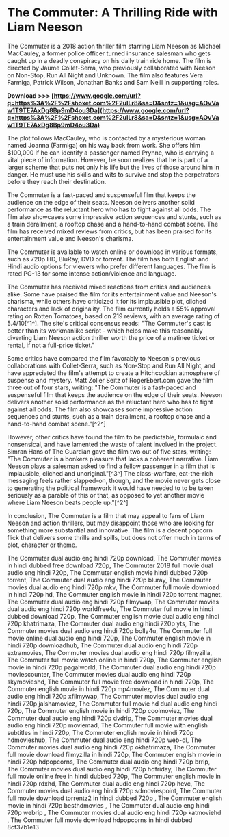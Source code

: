 
 
# The Commuter: A Thrilling Ride with Liam Neeson
 
The Commuter is a 2018 action thriller film starring Liam Neeson as Michael MacCauley, a former police officer turned insurance salesman who gets caught up in a deadly conspiracy on his daily train ride home. The film is directed by Jaume Collet-Serra, who previously collaborated with Neeson on Non-Stop, Run All Night and Unknown. The film also features Vera Farmiga, Patrick Wilson, Jonathan Banks and Sam Neill in supporting roles.
 
**Download &gt;&gt;&gt; [https://www.google.com/url?q=https%3A%2F%2Fshoxet.com%2F2uILr8&sa=D&sntz=1&usg=AOvVaw1T9TE7AxDg8Bp9mD4ou3Da](https://www.google.com/url?q=https%3A%2F%2Fshoxet.com%2F2uILr8&sa=D&sntz=1&usg=AOvVaw1T9TE7AxDg8Bp9mD4ou3Da)**


 
The plot follows MacCauley, who is contacted by a mysterious woman named Joanna (Farmiga) on his way back from work. She offers him $100,000 if he can identify a passenger named Prynne, who is carrying a vital piece of information. However, he soon realizes that he is part of a larger scheme that puts not only his life but the lives of those around him in danger. He must use his skills and wits to survive and stop the perpetrators before they reach their destination.
 
The Commuter is a fast-paced and suspenseful film that keeps the audience on the edge of their seats. Neeson delivers another solid performance as the reluctant hero who has to fight against all odds. The film also showcases some impressive action sequences and stunts, such as a train derailment, a rooftop chase and a hand-to-hand combat scene. The film has received mixed reviews from critics, but has been praised for its entertainment value and Neeson's charisma.
 
The Commuter is available to watch online or download in various formats, such as 720p HD, BluRay, DVD or torrent. The film has both English and Hindi audio options for viewers who prefer different languages. The film is rated PG-13 for some intense action/violence and language.
  
The Commuter has received mixed reactions from critics and audiences alike. Some have praised the film for its entertainment value and Neeson's charisma, while others have criticized it for its implausible plot, cliched characters and lack of originality. The film currently holds a 55% approval rating on Rotten Tomatoes, based on 219 reviews, with an average rating of 5.4/10[^1^]. The site's critical consensus reads: \"The Commuter's cast is better than its workmanlike script - which helps make this reasonably diverting Liam Neeson action thriller worth the price of a matinee ticket or rental, if not a full-price ticket.\"
 
Some critics have compared the film favorably to Neeson's previous collaborations with Collet-Serra, such as Non-Stop and Run All Night, and have appreciated the film's attempt to create a Hitchcockian atmosphere of suspense and mystery. Matt Zoller Seitz of RogerEbert.com gave the film three out of four stars, writing: \"The Commuter is a fast-paced and suspenseful film that keeps the audience on the edge of their seats. Neeson delivers another solid performance as the reluctant hero who has to fight against all odds. The film also showcases some impressive action sequences and stunts, such as a train derailment, a rooftop chase and a hand-to-hand combat scene.\"[^2^]
 
However, other critics have found the film to be predictable, formulaic and nonsensical, and have lamented the waste of talent involved in the project. Simran Hans of The Guardian gave the film two out of five stars, writing: \"The Commuter is a bonkers pleasure that lacks a coherent narrative. Liam Neeson plays a salesman asked to find a fellow passenger in a film that is implausible, cliched and unoriginal.\"[^3^] The class-warfare, eat-the-rich messaging feels rather slapped-on, though, and the movie never gets close to generating the political framework it would have needed to to be taken seriously as a parable of this or that, as opposed to yet another movie where Liam Neeson beats people up.\"[^2^]
 
In conclusion, The Commuter is a film that may appeal to fans of Liam Neeson and action thrillers, but may disappoint those who are looking for something more substantial and innovative. The film is a decent popcorn flick that delivers some thrills and spills, but does not offer much in terms of plot, character or theme.
 
The Commuter dual audio eng hindi 720p download,  The Commuter movies in hindi dubbed free download 720p,  The Commuter 2018 full movie dual audio eng hindi 720p,  The Commuter english movie hindi dubbed 720p torrent,  The Commuter dual audio eng hindi 720p bluray,  The Commuter movies dual audio eng hindi 720p mkv,  The Commuter full movie download in hindi 720p hd,  The Commuter english movie in hindi 720p torrent magnet,  The Commuter dual audio eng hindi 720p filmywap,  The Commuter movies dual audio eng hindi 720p worldfree4u,  The Commuter full movie in hindi dubbed download 720p,  The Commuter english movie dual audio eng hindi 720p khatrimaza,  The Commuter dual audio eng hindi 720p yts,  The Commuter movies dual audio eng hindi 720p bolly4u,  The Commuter full movie online dual audio eng hindi 720p,  The Commuter english movie in hindi 720p downloadhub,  The Commuter dual audio eng hindi 720p extramovies,  The Commuter movies dual audio eng hindi 720p filmyzilla,  The Commuter full movie watch online in hindi 720p,  The Commuter english movie in hindi 720p pagalworld,  The Commuter dual audio eng hindi 720p moviescounter,  The Commuter movies dual audio eng hindi 720p skymovieshd,  The Commuter full movie free download in hindi 720p,  The Commuter english movie in hindi 720p mp4moviez,  The Commuter dual audio eng hindi 720p xfilmywap,  The Commuter movies dual audio eng hindi 720p jalshamoviez,  The Commuter full movie hd dual audio eng hindi 720p,  The Commuter english movie in hindi 720p coolmoviez,  The Commuter dual audio eng hindi 720p dvdrip,  The Commuter movies dual audio eng hindi 720p moviemad,  The Commuter full movie with english subtitles in hindi 720p,  The Commuter english movie in hindi 720p hdmovieshub,  The Commuter dual audio eng hindi 720p web-dl,  The Commuter movies dual audio eng hindi 720p okhatrimaza,  The Commuter full movie download filmyzilla in hindi 720p,  The Commuter english movie in hindi 720p hdpopcorns,  The Commuter dual audio eng hindi 720p brrip,  The Commuter movies dual audio eng hindi 720p hdfriday,  The Commuter full movie online free in hindi dubbed 720p,  The Commuter english movie in hindi 720p rdxhd,  The Commuter dual audio eng hindi 720p hevc,  The Commuter movies dual audio eng hindi 720p sdmoviespoint,  The Commuter full movie download torrentz2 in hindi dubbed 720p ,  The Commuter english movie in hindi 720p besthdmovies ,  The Commuter dual audio eng hindi 720p webrip ,  The Commuter movies dual audio eng hindi 720p katmoviehd ,  The Commuter full movie download hdpopcorns in hindi dubbed
 8cf37b1e13
 
